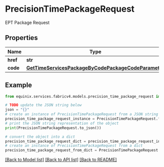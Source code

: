 # PrecisionTimePackageRequest

EPT Package Request

## Properties

Name | Type | Description | Notes
------------ | ------------- | ------------- | -------------
**href** | **str** |  | [optional] 
**code** | [**GetTimeServicesPackageByCodePackageCodeParameter**](GetTimeServicesPackageByCodePackageCodeParameter.md) |  | 

## Example

```python
from equinix.services.fabricv4.models.precision_time_package_request import PrecisionTimePackageRequest

# TODO update the JSON string below
json = "{}"
# create an instance of PrecisionTimePackageRequest from a JSON string
precision_time_package_request_instance = PrecisionTimePackageRequest.from_json(json)
# print the JSON string representation of the object
print(PrecisionTimePackageRequest.to_json())

# convert the object into a dict
precision_time_package_request_dict = precision_time_package_request_instance.to_dict()
# create an instance of PrecisionTimePackageRequest from a dict
precision_time_package_request_from_dict = PrecisionTimePackageRequest.from_dict(precision_time_package_request_dict)
```
[[Back to Model list]](../README.md#documentation-for-models) [[Back to API list]](../README.md#documentation-for-api-endpoints) [[Back to README]](../README.md)


